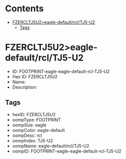 



Contents
========

* [FZERCLTJ5U2>eagle-default/rcl/TJ5-U2](#fzercltj5u2eagle-defaultrcltj5-u2)
	* [Tags](#tags)

# FZERCLTJ5U2>eagle-default/rcl/TJ5-U2

- ID: FOOTPRINT-eagle-eagle-default-rcl-TJ5-U2
- Hex ID: FZERCLTJ5U2
- Name: 
- Description: 

## Tags

- hexID: FZERCLTJ5U2
- oompType: FOOTPRINT
- oompSize: eagle
- oompColor: eagle-default
- oompDesc: rcl
- oompIndex: TJ5-U2
- oompName: eagle-default/rcl/TJ5-U2
- oompID: FOOTPRINT-eagle-eagle-default-rcl-TJ5-U2

